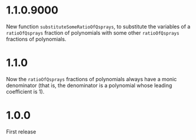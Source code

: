 # 1.1.0.9000

New function `substituteSomeRatioOfQsprays`, to substitute the variables of a `ratioOfQsprays` fraction of polynomials with some other `ratioOfQsprays` fractions of polynomials.


# 1.1.0

Now the `ratioOfQsprays` fractions of polynomials always have a monic denominator (that is, the denominator is a polynomial whose leading coefficient is 1).


# 1.0.0

First release
